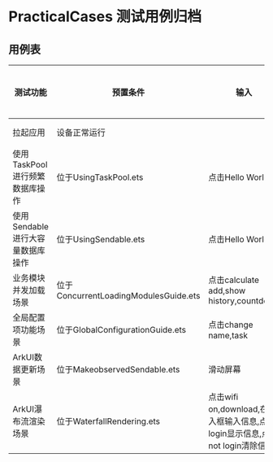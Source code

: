 # PracticalCases 测试用例归档

## 用例表

| 测试功能                         | 预置条件                              | 输入                                                         | 预期输出               | 是否自动 | 测试结果 |
| -------------------------------- | ------------------------------------- | ------------------------------------------------------------ | ---------------------- | -------- | -------- |
| 拉起应用                         | 设备正常运行                          |                                                              | 成功拉起应用           | 是       | Pass     |
| 使用TaskPool进行频繁数据库操作   | 位于UsingTaskPool.ets                 | 点击Hello World                                              | 1秒后页面显示“success” | 是       | Pass     |
| 使用Sendable进行大容量数据库操作 | 位于UsingSendable.ets                 | 点击Hello World                                              | 1秒后页面显示“success” | 是       | Pass     |
| 业务模块并发加载场景             | 位于ConcurrentLoadingModulesGuide.ets | 点击calculate add,show history,countdown                     | 1秒后页面显示“success” | 是       | Pass     |
| 全局配置项功能场景               | 位于GlobalConfigurationGuide.ets      | 点击change name,task                                         | 1秒后页面显示“success” | 是       | Pass     |
| ArkUI数据更新场景                | 位于MakeobservedSendable.ets          | 滑动屏幕                                                     | 瀑布流形式加载信息     | 是       | Pass     |
| ArkUI瀑布流渲染场景              | 位于WaterfallRendering.ets            | 点击wifi on,download,在输入框输入信息,点击login显示信息,点击not login清除信息 | 输入信息显示上方       | 是       | Pass     |